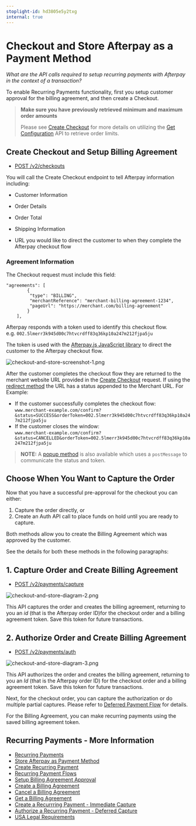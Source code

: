 ```yaml
---
stoplight-id: hd3805e5y2txg
internal: true
---
```


# Checkout and Store Afterpay as a Payment Method

_What are the API calls required to setup recurring payments with Afterpay in the context of a transaction?_

To enable Recurring Payments functionality, first you setup customer approval for the billing agreement, and then create a Checkout.

> **Make sure you have previously retrieved minimum and maximum order amounts**
>
> Please see [Create Checkout](../../reference/Checkouts.v2.yaml/paths/\~1v2\~1checkouts/post) <!--(api-reference-guide-link-create-checkout-1) --> for more details on utilizing the [Get Configuration](../../reference/Configuration.v2.yaml/paths/\~1v2\~1configuration/get) API to retrieve order limits.

## Create Checkout and Setup Billing Agreement

- [POST /v2/checkouts](../../reference/Checkouts.v2.yaml)

You will call the Create Checkout endpoint to tell Afterpay information including:

- Customer Information

- Order Details

- Order Total

- Shipping Information

- URL you would like to direct the customer to when they complete the Afterpay checkout flow

### Agreement Information

The Checkout request must include this field:

```
"agreements": [
        {
         "type": "BILLING",
         "merchantReference": "merchant-billing-agreement-1234",
         "pageUrl": "https://merchant.com/billing-agreement"
        }
    ],  
```

Afterpay responds with a token used to identify this checkout flow.\
e.g. `002.5lmerr3k945d00c7htvcrdff83q36kp10a247m212fjpa5ju`

The token is used with the [Afterpay.js JavaScript library](../AFTERPAY-MESSAGING/JavaScript-Library.md)<!--(api-reference-guide-link-javascript-afterpayjs)--> to direct the customer to the Afterpay checkout flow.

![checkout-and-store-screenshot-1.png](../../assets/images/checkout-and-store-screenshot-1.png)

After the customer completes the checkout flow they are returned to the merchant website URL provided in the [Create Checkout](../../reference/Checkouts.v2.yaml/paths/\~1v2\~1checkouts/post) request. If using the [redirect method](../ONLINE-API/Standard-Checkout.md#redirect-method) <!--(api-reference-guide-link-redirect-method)--> the URL has a status appended to the Merchant URL. For Example:

- If the customer successfully completes the checkout flow:\
  `www.merchant-example.com/confirm?&status=SUCCESS&orderToken=002.5lmerr3k945d00c7htvcrdff83q36kp10a247m212fjpa5ju`
- If the customer closes the window:\
  `www.merchant-example.com/confirm?&status=CANCELLED&orderToken=002.5lmerr3k945d00c7htvcrdff83q36kp10a247m212fjpa5ju`

> **NOTE:**
> A [popup method](../ONLINE-API/Standard-Checkout.md#popup-method)<!--(api-reference-guide-link-popup-method) --> is also available which uses a `postMessage` to communicate the status and token.

## Choose When You Want to Capture the Order

Now that you have a successful pre-approval for the checkout you can either:

1. Capture the order directly,  or
2. Create an Auth API call to place funds on hold until you are ready to capture.

Both methods allow you to create the Billing Agreement which was approved by the customer.

See the details for both these methods in the following paragraphs:

## 1. Capture Order and Create Billing Agreement

- [POST /v2/payments/capture](../../reference/Immediate-Payment-Flow.v2.yaml/paths/\~1v2\~1payments\~1capture/post)<!--(../reference#capture-full-payment)-->

![checkout-and-store-diagram-2.png](../../assets/images/checkout-and-store-diagram-2.png)

This API captures the order and creates the billing agreement, returning to you an _id_ (that is the Afterpay order ID)for the checkout order and a billing agreement token. Save this token for future transactions.

## 2. Authorize Order and Create Billing Agreement

- [POST /v2/payments/auth](../../reference/Deferred-Payment-Flow.v2.yaml/paths/\~1v2\~1payments\~1auth/post)<!--(../reference#auth)-->

![checkout-and-store-diagram-3.png](../../assets/images/checkout-and-store-diagram-3.png)

This API authorizes the order and creates the billing agreement, returning to you an _Id_ (that is the Afterpay order ID) for the checkout order and a billing agreement token. Save this token for future transactions.

Next, for the checkout order, you can capture the authorization or do multiple partial captures.  Please refer to [Deferred Payment Flow](../ONLINE-API/Deferred-Payment-Flow.md)<!--(api-reference-link-deferred-payment-flow)--> for details.

For the Billing Agreement, you can make recurring payments using the saved billing agreement token.

## Recurring Payments - More Information

- [Recurring Payments](Recurring-Payments.md)
- [Store Afterpay as Payment Method](Store-Afterpay-as-Payment-Method.md)
- [Create Recurring Payment](Create-Recurring-Payment.md)
- [Recurring Payment Flows](Recurring-Payments-Flows.md)
- [Setup Billing Agreement Approval](Setup-Billing-Agreement-Approval.md)
- [Create a Billing Agreement](Create-Billing-Agreement.md)
- [Cancel a Billing Agreement](Cancel-Billing-Agreement.md)
- [Get a Billing Agreement](Get-Billing-Agreement.md)
- [Create a Recurrring Payment - Immediate Capture](Create-Recurring-Payment-ic.md)
- [Authorize a Recurring Payment - Deferred Capture](Authorize-Recurring-Payment-dc.md)
- [USA Legal Requirements](USA-Legal-Requirements.md)

